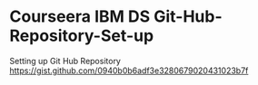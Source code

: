 # Courseera IBM DS Git-Hub-Repository-Set-up
Setting up Git Hub Repository
https://gist.github.com/0940b0b6adf3e3280679020431023b7f


